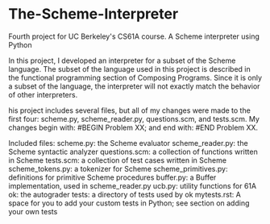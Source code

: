 # The-Scheme-Interpreter
Fourth project for UC Berkeley's CS61A course. A Scheme interpreter using Python

In this project, I developed an interpreter for a subset of the Scheme language. The subset of the language used in this project is described in the functional programming section of Composing Programs. Since it is only a subset of the language, the interpreter will not exactly match the behavior of other interpreters.

his project includes several files, but all of my changes were made to the first four: scheme.py, scheme_reader.py, questions.scm, and tests.scm. My changes begin with: #BEGIN Problem XX; and end with: #END Problem XX.

Included files:
    scheme.py: the Scheme evaluator
    scheme_reader.py: the Scheme syntactic analyzer
    questions.scm: a collection of functions written in Scheme
    tests.scm: a collection of test cases written in Scheme
    scheme_tokens.py: a tokenizer for Scheme
    scheme_primitives.py: definitions for primitive Scheme procedures
    buffer.py: a Buffer implementation, used in scheme_reader.py
    ucb.py: utility functions for 61A
    ok: the autograder
    tests: a directory of tests used by ok
    mytests.rst: A space for you to add your custom tests in Python; see section on adding your own tests

